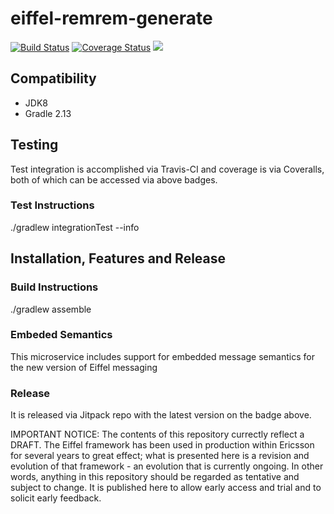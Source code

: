 # eiffel-remrem-generate
[![Build Status](https://travis-ci.org/Ericsson/eiffel-remrem-generate.svg?branch=master)](https://travis-ci.org/Ericsson/eiffel-remrem-generate)
[![Coverage Status](https://coveralls.io/repos/github/Ericsson/eiffel-remrem-generate/badge.svg?branch=master)](https://coveralls.io/github/Ericsson/eiffel-remrem-generate?branch=master)
[![](https://jitpack.io/v/Ericsson/eiffel-remrem-generate.svg)](https://jitpack.io/#Ericsson/eiffel-remrem-generate)

## Compatibility
- JDK8
- Gradle 2.13

## Testing
Test integration is accomplished via Travis-CI and coverage is via Coveralls, both of which
can be accessed via above badges. 

### Test Instructions
./gradlew integrationTest --info

## Installation, Features and Release
### Build Instructions
./gradlew assemble

### Embeded Semantics 
This microservice includes support for embedded message semantics for the new version of 
Eiffel messaging

### Release
It is released via Jitpack repo with the latest version on the badge above.

IMPORTANT NOTICE: The contents of this repository currectly reflect a DRAFT. The Eiffel framework has been used in production within Ericsson for several years to great effect; what is presented here is a revision and evolution of that framework - an evolution that is currently ongoing. In other words, anything in this repository should be regarded as tentative and subject to change. It is published here to allow early access and trial and to solicit early feedback.
